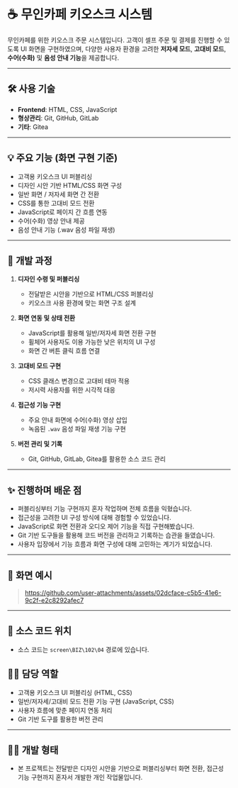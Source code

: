 # ☕ 무인카페 키오스크 시스템

무인카페를 위한 키오스크 주문 시스템입니다. 고객이 셀프 주문 및 결제를 진행할 수 있도록 UI 화면을 구현하였으며, 다양한 사용자 환경을 고려한 **저자세 모드**, **고대비 모드**, **수어(수화)** 및 **음성 안내 기능**을 제공합니다.

---

## 🛠️ 사용 기술

- **Frontend**: HTML, CSS, JavaScript  
- **형상관리**: Git, GitHub, GitLab  
- **기타**: Gitea

---

## 💡 주요 기능 (화면 구현 기준)

- 고객용 키오스크 UI 퍼블리싱
- 디자인 시안 기반 HTML/CSS 화면 구성
- 일반 화면 / 저자세 화면 간 전환 
- CSS를 통한 고대비 모드 전환
- JavaScript로 페이지 간 흐름 연동
- 수어(수화) 영상 안내 제공
- 음성 안내 기능 (.wav 음성 파일 재생)


---

## 🧩 개발 과정

1. **디자인 수령 및 퍼블리싱**  
   - 전달받은 시안을 기반으로 HTML/CSS 퍼블리싱  
   - 키오스크 사용 환경에 맞는 화면 구조 설계

2. **화면 연동 및 상태 전환**  
   - JavaScript를 활용해 일반/저자세 화면 전환 구현  
   - 휠체어 사용자도 이용 가능한 낮은 위치의 UI 구성  
   - 화면 간 버튼 클릭 흐름 연결

3. **고대비 모드 구현**  
   - CSS 클래스 변경으로 고대비 테마 적용  
   - 저시력 사용자를 위한 시각적 대응

4. **접근성 기능 구현**  
   - 주요 안내 화면에 수어(수화) 영상 삽입  
   - 녹음된 `.wav` 음성 파일 재생 기능 구현

5. **버전 관리 및 기록**  
   - Git, GitHub, GitLab, Gitea를 활용한 소스 코드 관리

---

## ✨ 진행하며 배운 점

- 퍼블리싱부터 기능 구현까지 혼자 작업하며 전체 흐름을 익혔습니다.  
- 접근성을 고려한 UI 구성 방식에 대해 경험할 수 있었습니다.  
- JavaScript로 화면 전환과 오디오 제어 기능을 직접 구현해봤습니다.  
- Git 기반 도구들을 활용해 코드 버전을 관리하고 기록하는 습관을 들였습니다.  
- 사용자 입장에서 기능 흐름과 화면 구성에 대해 고민하는 계기가 되었습니다.

---

## 📸 화면 예시

> https://github.com/user-attachments/assets/02dcface-c5b5-41e6-9c2f-e2c8292afec7

---

## 📂 소스 코드 위치

- 소스 코드는 `screen\BIZ\102\04` 경로에 있습니다.

## 🙋‍♀️ 담당 역할

- 고객용 키오스크 UI 퍼블리싱 (HTML, CSS)  
- 일반/저자세/고대비 모드 전환 기능 구현 (JavaScript, CSS)  
- 사용자 흐름에 맞춘 페이지 연동 처리  
- Git 기반 도구를 활용한 버전 관리

---

## 🧑‍💻 개발 형태

- 본 프로젝트는 전달받은 디자인 시안을 기반으로 퍼블리싱부터 화면 전환, 접근성 기능 구현까지 혼자서 개발한 개인 작업물입니다.
